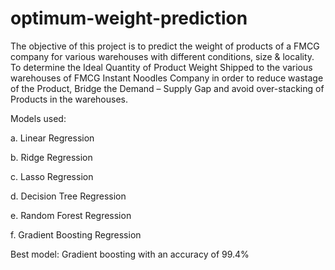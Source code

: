 # optimum-weight-prediction

The objective of this project is to predict the weight of products of a FMCG company for various warehouses with different conditions, size & locality. To determine the Ideal Quantity of Product Weight Shipped to the various warehouses of FMCG Instant Noodles Company in order to reduce wastage of the Product, Bridge the Demand – Supply Gap and avoid over-stacking of Products in the warehouses.

Models used:

a. Linear Regression

b. Ridge Regression

c. Lasso Regression

d. Decision Tree Regression

e. Random Forest Regression 

f. Gradient Boosting Regression 

Best model: Gradient boosting with an accuracy of 99.4%
